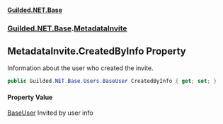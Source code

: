 #### [Guilded.NET.Base](Guilded_NET_Base.md 'Guilded.NET.Base')
### [Guilded.NET.Base](Guilded_NET_Base.md#Guilded_NET_Base 'Guilded.NET.Base').[MetadataInvite](MetadataInvite.md 'Guilded.NET.Base.MetadataInvite')
## MetadataInvite.CreatedByInfo Property
Information about the user who created the invite.  
```csharp
public Guilded.NET.Base.Users.BaseUser CreatedByInfo { get; set; }
```
#### Property Value
[BaseUser](BaseUser.md 'Guilded.NET.Base.Users.BaseUser')
Invited by user info
